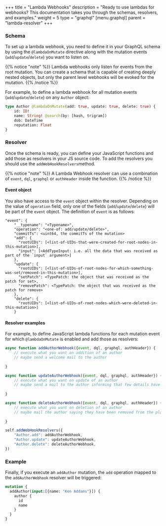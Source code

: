 +++
title = "Lambda Webhooks"
description = "Ready to use lambdas for webhooks? This documentation takes you through the schemas, resolvers, and examples."
weight = 5
type = "graphql"
[menu.graphql]
    parent = "lambda-resolver"
+++

### Schema

To set up a lambda webhook, you need to define it in your GraphQL schema by using the `@lambdaOnMutate` directive along with the mutation events (`add`/`update`/`delete`) you want to listen on.

{{% notice "note" %}}
Lambda webhooks only listen for events from the root mutation. You can create a schema that is capable of creating deeply nested objects, but only the parent level webhooks will be evoked for the mutation.
{{% /notice %}}

For example, to define a lambda webhook for all mutation events (`add`/`update`/`delete`) on any `Author` object:

```graphql
type Author @lambdaOnMutate(add: true, update: true, delete: true) {
    id: ID!
    name: String! @search(by: [hash, trigram])
    dob: DateTime
    reputation: Float
}
```

### Resolver

Once the schema is ready, you can define your JavaScript functions and add those as resolvers in your JS source code. 
To add the resolvers you should use the `addWebHookResolvers`method.

{{% notice "note" %}}
A Lambda Webhook resolver can use a combination of `event`, `dql`, `graphql` or `authHeader` inside the function.
{{% /notice %}}

#### Event object

You also have access to the `event` object within the resolver. Depending on the value of `operation` field, only one of the fields (`add`/`update`/`delete`) will be part of the `event` object. The definition of `event` is as follows:

```
"event": {
    "__typename": "<Typename>",
    "operation": "<one-of: add/update/delete>",
    "commitTs": <uint64, the commitTs of the mutation>
    "add": {
      "rootUIDs": [<list-of-UIDs-that-were-created-for-root-nodes-in-this-mutation>],
      "input": [<AddTypeInput: i.e. all the data that was received as part of the `input` argument>]
    },
    "update": {
      "rootUIDs": [<list-of-UIDs-of-root-nodes-for-which-something-was-set/removed-in-this-mutation>],
      "setPatch": <TypePatch: the object that was received as the patch for set>,
      "removePatch": <TypePatch: the object that was received as the patch for remove>
    },
    "delete": {
      "rootUIDs": [<list-of-UIDs-of-root-nodes-which-were-deleted-in-this-mutation>]
    }
```

#### Resolver examples

For example, to define JavaScript lambda functions for each mutation event for which `@lambdaOnMutate` is enabled and add those as resolvers:

```javascript
async function addAuthorWebhook({event, dql, graphql, authHeader}) {
    // execute what you want on addition of an author 
    // maybe send a welcome mail to the author
    
}

async function updateAuthorWebhook({event, dql, graphql, authHeader}) {
    // execute what you want on update of an author
    // maybe send a mail to the author informing that few details have been updated 
    
}

async function deleteAuthorWebhook({event, dql, graphql, authHeader}) {
    // execute what you want on deletion of an author
    // maybe mail the author saying they have been removed from the platform 
    
}

self.addWebHookResolvers({
    "Author.add": addAuthorWebhook,
    "Author.update": updateAuthorWebhook,
    "Author.delete": deleteAuthorWebhook,
})
```

### Example

Finally, if you execute an `addAuthor` mutation, the `add` operation mapped to the `addAuthorWebhook` resolver will be triggered:

```graphql
mutation {
  addAuthor(input:[{name: "Ken Addams"}]) {
    author {
      id
      name
    }
  }
}
```
